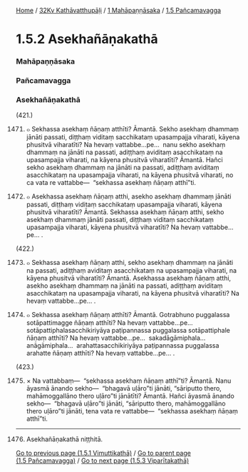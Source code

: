 
[Home](/) / [32Kv Kathāvatthupāḷi](/tipitaka/32Kv.md) / [1 Mahāpaṇṇāsaka](/tipitaka/32Kv/1.md) / [1.5 Pañcamavagga](/tipitaka/32Kv/1/1.5.md)

# 1.5.2 Asekhañāṇakathā

### Mahāpaṇṇāsaka

### Pañcamavagga

### Asekhañāṇakathā

(421.)

1471. ๐ Sekhassa asekhaṃ ñāṇaṃ atthīti? Āmantā. Sekho asekhaṃ dhammaṃ jānāti passati, diṭṭhaṃ viditaṃ sacchikataṃ upasampajja viharati, kāyena phusitvā viharatīti? Na hevaṃ vattabbe…pe…  nanu sekho asekhaṃ dhammaṃ na jānāti na passati, adiṭṭhaṃ aviditaṃ asacchikataṃ na upasampajja viharati, na kāyena phusitvā viharatīti? Āmantā. Hañci sekho asekhaṃ dhammaṃ na jānāti na passati, adiṭṭhaṃ aviditaṃ asacchikataṃ na upasampajja viharati, na kāyena phusitvā viharati, no ca vata re vattabbe—  “sekhassa asekhaṃ ñāṇaṃ atthī”ti.

1472. ๐ Asekhassa asekhaṃ ñāṇaṃ atthi, asekho asekhaṃ dhammaṃ jānāti passati, diṭṭhaṃ viditaṃ sacchikataṃ upasampajja viharati, kāyena phusitvā viharatīti? Āmantā. Sekhassa asekhaṃ ñāṇaṃ atthi, sekho asekhaṃ dhammaṃ jānāti passati, diṭṭhaṃ viditaṃ sacchikataṃ upasampajja viharati, kāyena phusitvā viharatīti? Na hevaṃ vattabbe…pe… .

(422.)

1473. ๐ Sekhassa asekhaṃ ñāṇaṃ atthi, sekho asekhaṃ dhammaṃ na jānāti na passati, adiṭṭhaṃ aviditaṃ asacchikataṃ na upasampajja viharati, na kāyena phusitvā viharatīti? Āmantā. Asekhassa asekhaṃ ñāṇaṃ atthi, asekho asekhaṃ dhammaṃ na jānāti na passati, adiṭṭhaṃ aviditaṃ asacchikataṃ na upasampajja viharati, na kāyena phusitvā viharatīti? Na hevaṃ vattabbe…pe… .

1474. ๐ Sekhassa asekhaṃ ñāṇaṃ atthīti? Āmantā. Gotrabhuno puggalassa sotāpattimagge ñāṇaṃ atthīti? Na hevaṃ vattabbe…pe…  sotāpattiphalasacchikiriyāya paṭipannassa puggalassa sotāpattiphale ñāṇaṃ atthīti? Na hevaṃ vattabbe…pe…  sakadāgāmiphala…  anāgāmiphala…  arahattasacchikiriyāya paṭipannassa puggalassa arahatte ñāṇaṃ atthīti? Na hevaṃ vattabbe…pe… .

(423.)

1475. × Na vattabbaṃ—  “sekhassa asekhaṃ ñāṇaṃ atthī”ti? Āmantā. Nanu āyasmā ānando sekho—  “bhagavā uḷāro”ti jānāti, “sāriputto thero, mahāmoggallāno thero uḷāro”ti jānātīti? Āmantā. Hañci āyasmā ānando sekho—  “bhagavā uḷāro”ti jānāti, “sāriputto thero, mahāmoggallāno thero uḷāro”ti jānāti, tena vata re vattabbe—  “sekhassa asekhaṃ ñāṇaṃ atthī”ti.

---

1476. Asekhañāṇakathā niṭṭhitā.



[Go to previous page (1.5.1 Vimuttikathā)](/tipitaka/32Kv/1/1.5/1.5.1.md) / [Go to parent page (1.5 Pañcamavagga)](/tipitaka/32Kv/1/1.5.md) / [Go to next page (1.5.3 Viparītakathā)](/tipitaka/32Kv/1/1.5/1.5.3.md)


